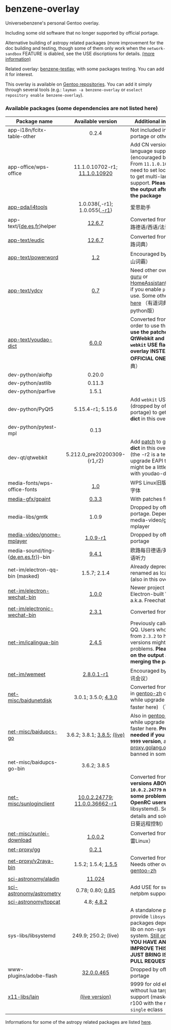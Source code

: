 # benzene-overlay
Universebenzene's personal Gentoo overlay.

Including some old software that no longer supported by official portage.

Alternative building of astropy related packages (more improvement for the doc building and testing, though some of them only work when the `network-sandbox` FEATURE is diabled, see the USE discriptions for details. [(more information)](https://github.com/Universebenzene/benzene-overlay/tree/master/dev-python#informations-for-astropy-related-packages)

Related overlay: [benzene-testlay](https://github.com/Universebenzene/benzene-testlay), with some packages testing. You can add it for interest.

This overlay is available on [Gentoo repositories](https://overlays.gentoo.org). You can add it simply through several tools (e.g.: `layman -a benzene-overlay` or `eselect repository enable benzene-overlay`).

### Available packages (some dependencies are not listed here)

Package name | Available version | Additional information
------------ | :---------------: | ----------------------
app-i18n/fcitx-table-other                                                        | 0.2.4                                         | Not included in official portage or other overlays
app-office/wps-office                                                             | 11.1.0.10702-r1; [11.1.0.10920](https://github.com/Universebenzene/benzene-overlay/blob/master/app-office/wps-office/wps-office-11.1.0.10920.ebuild) | Add CN version and more language support (encouraged by [AUR](https://aur.archlinux.org/packages/?O=0&SeB=nd&K=wps-office&outdated=&SB=n&SO=a&PP=50&do_Search=Go)). From `11.1.0.10702` you need to set locale outside to get multi-language support. **Please focus on the output after merging the package**
[app-pda/i4tools](https://www.i4.cn/pro_pc.html)                                  | 1.0.038{,-r1}; 1.0.055{,[-r1](https://github.com/Universebenzene/benzene-overlay/blob/master/app-pda/i4tools/i4tools-1.0.055-r1.ebuild)} | 爱思助手
app-text/{[de](https://www.eudic.net/v4/de/app/download),[es](https://www.eudic.net/v4/es/app/download),[fr](https://www.eudic.net/v4/fr/app/download)}helper | [12.6.7](https://github.com/Universebenzene/benzene-overlay/tree/master/app-text) | Converted from [AUR](https://aur.archlinux.org/packages/frhelper) （欧路德语/西语/法语助手）
[app-text/eudic](https://www.eudic.net/v4/en/app/download)                        | [12.6.7](https://github.com/Universebenzene/benzene-overlay/blob/master/app-text/eudic/eudic-12.6.7.ebuild)                              | Converted from [AUR](https://aur.archlinux.org/packages/eudic) （欧路词典）
[app-text/powerword](http://www.iciba.com)                                        | [1.2](https://github.com/Universebenzene/benzene-overlay/blob/master/app-text/powerword/powerword-1.2.ebuild)                            | Encouraged by [AUR](https://aur.archlinux.org/packages/powerword-bin) （金山词霸）
[app-text/ydcv](https://github.com/felixonmars/ydcv)                              | [0.7](https://github.com/Universebenzene/benzene-overlay/blob/master/app-text/ydcv/ydcv-0.7.ebuild)                                      | Need other overlays (like [guru](https://wiki.gentoo.org/wiki/Project:GURU) or [HomeAssistantRepository](https://git.edevau.net/onkelbeh/HomeAssistantRepository)) if you enable `pkg-info` use. Some other issues [here](https://forums.gentoo.org/viewtopic-p-8352006.html) （有道词典命令行-python版）
[app-text/youdao-dict](https://cidian.youdao.com/multi.html#linuxAll)             | [6.0.0](https://github.com/Universebenzene/benzene-overlay/blob/master/app-text/youdao-dict/youdao-dict-6.0.0.ebuild)                    | Converted from [AUR](https://aur.archlinux.org/packages/youdao-dict). In order to use this you **must use the patched QtWebkit and PyQt5 with `webkit` USE flag in this overlay INSTEAD OF THE OFFICIAL ONE** （有道词典）
dev-python/aioftp                                                                 | 0.20.0                                        |
dev-python/astlib                                                                 | 0.11.3                                        |
dev-python/parfive                                                                | 1.5.1                                         |
dev-python/PyQt5                                                                  | 5.15.4-r1; 5.15.6                             | Add `webkit` USE flag (dropped by official portage) to get **youdao-dict** in this overlay work
dev-python/pytest-mpl                                                             | 0.13                                          |
dev-qt/qtwebkit                                                                   | 5.212.0\_pre20200309-{r1,r2}                  | Add [patch](https://github.com/Universebenzene/benzene-overlay/blob/master/dev-qt/qtwebkit/files/qtwebkit-5.212.0_pre20200309-position.patch) to get **youdao-dict** in this overlay work (the -r2 is a test for upgrade EAPI to 8, and might be a little buggy with youdao-dict.)
media-fonts/wps-office-fonts                                                      | [1.0](https://github.com/Universebenzene/benzene-overlay/blob/master/media-fonts/wps-office-fonts/wps-office-fonts-1.0.ebuild)           | WPS Linux旧版自带方正系字体
[media-gfx/gpaint](https://savannah.gnu.org/projects/gpaint)                      | [0.3.3](https://github.com/Universebenzene/benzene-overlay/blob/master/media-gfx/gpaint/gpaint-0.3.3.ebuild)                             | With patches from Debian
media-libs/gmtk                                                                   | 1.0.9                                         | Dropped by official portage. Dependency of media-video/gnome-mplayer
[media-video/gnome-mplayer](https://sites.google.com/site/kdekorte2/gnomemplayer) | [1.0.9-r1](https://github.com/Universebenzene/benzene-overlay/blob/master/media-video/gnome-mplayer/gnome-mplayer-1.0.9-r1.ebuild)       | Dropped by official portage
media-sound/ting-{[de](https://www.eudic.net/v4/de/app/ting),[en](https://www.eudic.net/v4/en/app/ting),[es](https://www.eudic.net/v4/es/app/ting),[fr](https://www.eudic.net/v4/fr/app/ting)}}-bin                          | [9.4.1](https://github.com/Universebenzene/benzene-overlay/tree/master/media-sound) | 欧路每日德语/英语/西语/法语听力
net-im/electron-qq-bin (masked)                                                   | 1.5.7; 2.1.4                                  | Already deprecated and renamed as Icalingua (also in this overlay)
[net-im/electron-wechat-bin](https://github.com/eNkru/freechat)                   | [1.0.0](https://github.com/Universebenzene/benzene-overlay/blob/master/net-im/electron-wechat-bin/electron-wechat-bin-1.0.0.ebuild)      | Newer project of Electron-built WeChat, a.k.a. Freechat
[net-im/electronic-wechat-bin](https://github.com/kooritea/electronic-wechat)     | [2.3.1](https://github.com/Universebenzene/benzene-overlay/tree/master/net-im/electronic-wechat-bin)                                     | Converted from [AUR](https://aur.archlinux.org/packages/electronic-wechat-bin)
[net-im/icalingua-bin](https://github.com/Clansty/Icalingua)                      | [2.4.5](https://github.com/Universebenzene/benzene-overlay/blob/master/net-im/icalingua-bin/icalingua-bin-2.4.5.ebuild)                  | Previously called Electron QQ. Users who upgrade from `2.3.2` to higher versions might get problems. **Please focus on the output after merging the package**
[net-im/wemeet](https://source.meeting.qq.com/download-center.html)               | [2.8.0.1-r1](https://github.com/Universebenzene/benzene-overlay/blob/master/net-im/wemeet/wemeet-2.8.0.1-r1.ebuild)                      | Encouraged by [AUR](https://aur.archlinux.org/packages/wemeet-bin) （腾讯会议）
[net-misc/baidunetdisk](https://pan.baidu.com/download)                           | 3.0.1; 3.5.0; [4.3.0](https://github.com/Universebenzene/benzene-overlay/blob/master/net-misc/baidunetdisk/baidunetdisk-4.3.0.ebuild)    | Converted from [AUR](https://aur.archlinux.org/packages/baidunetdisk-bin) (Also in [gentoo-zh](https://github.com/microcai/gentoo-zh) overlay, while upgrade will be faster here) （百度网盘）
[net-misc/baidupcs-go](https://github.com/qjfoidnh/BaiduPCS-Go)                   | 3.6.2; 3.8.1; [3.8.5](https://github.com/Universebenzene/benzene-overlay/blob/master/net-misc/baidupcs-go/baidupcs-go-3.8.5.ebuild); [(live)](https://github.com/Universebenzene/benzene-overlay/blob/master/net-misc/baidupcs-go/baidupcs-go-9999.ebuild) | Also in [gentoo-zh](https://github.com/microcai/gentoo-zh) overlay, while upgrade will be faster here. **Proxy may needed if you use the `9999` version**, as the [proxy.golang.org](https://proxy.golang.org) is banned in some regions
net-misc/baidupcs-go-bin                                                          | 3.6.2; 3.8.5 |
[net-misc/sunloginclient](https://sunlogin.oray.com/download)                     | [10.0.2.24779](https://github.com/Universebenzene/benzene-overlay/blob/master/net-misc/sunloginclient/sunloginclient-10.0.2.24779.ebuild); [11.0.0.36662-r1](https://github.com/Universebenzene/benzene-overlay/blob/master/net-misc/sunloginclient/sunloginclient-11.0.0.36662-r1.ebuild) | Converted from [AUR](https://aur.archlinux.org/packages/sunloginclient), but **versions ABOVE `10.0.2.24779` may have some problem with OpenRC users** (needs libsystemd). See [here](https://github.com/Universebenzene/benzene-overlay/tree/master/net-misc/sunloginclient#note-for-sunloginclient) for details and solutions（向日葵远程控制）
[net-misc/xunlei-download](https://www.xunlei.com)                                | [1.0.0.2](https://github.com/Universebenzene/benzene-overlay/blob/master/net-misc/xunlei-download/xunlei-download-1.0.0.2.ebuild)        | Converted from [AUR](https://aur.archlinux.org/packages/xunlei-bin) （迅雷Linux）
[net-proxy/gg](https://github.com/mzz2017/gg)                                     | [0.2.1](https://github.com/Universebenzene/benzene-overlay/blob/master/net-proxy/gg/gg-0.2.1.ebuild)                                     |
[net-proxy/v2raya-bin](https://v2raya.org)                                        | 1.5.2; 1.5.4; [1.5.5](https://github.com/Universebenzene/benzene-overlay/blob/master/net-proxy/v2raya-bin/v2raya-bin-1.5.5.ebuild)       | Converted from [AUR](https://aur.archlinux.org/packages/v2raya-bin). Needs other overlays like [gentoo-zh](https://github.com/microcai/gentoo-zh)
[sci-astronomy/aladin](https://aladin.u-strasbg.fr/aladin.gml)                    | [11.024](https://github.com/Universebenzene/benzene-overlay/blob/master/sci-astronomy/aladin/aladin-11.024.ebuild)                       |
[sci-astronomy/astrometry](https://astrometry.net)                                | 0.78; 0.80; [0.85](https://github.com/Universebenzene/benzene-overlay/blob/master/sci-astronomy/astrometry/astrometry-0.85.ebuild)       | Add USE for switching the netpbm support
[sci-astronomy/topcat](http://www.star.bris.ac.uk/~mbt/topcat)                    | 4.8; [4.8.2](https://github.com/Universebenzene/benzene-overlay/blob/master/sci-astronomy/topcat/topcat-4.8.2.ebuild)                    |
sys-libs/libsystemd                                                               | 249.9; 250.2; (live)                          | A standalone package to provide `libsystemd.so` for packages depend on the lib on non-systemd system. [Still on trial](https://github.com/Universebenzene/benzene-overlay/tree/master/sys-libs/libsystemd). **IF YOU HAVE ANY IDEA TO IMPROVE THIS PACKAGE JUST BRING ISSUES OR PULL REQUESTS.**
www-plugins/adobe-flash                                                           | [32.0.0.465](https://github.com/Universebenzene/benzene-overlay/blob/master/www-plugins/adobe-flash/adobe-flash-32.0.0.465.ebuild)       | Dropped by official portage
[x11-libs/lain](https://github.com/lcpz/lain)                                     | [(live version)](https://github.com/Universebenzene/benzene-overlay/blob/master/x11-libs/lain/lain-9999-r100.ebuild)                     | 9999 for old ebuild without lua targets support (masked); 9999-r100 with the new `lua-single` eclass

Informations for some of the astropy related packages are listed [here](https://github.com/Universebenzene/benzene-overlay/tree/master/dev-python#informations-for-astropy-related-packages).
